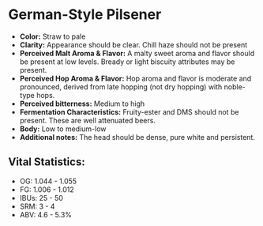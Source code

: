 # German-Style Pilsener

- **Color:** Straw to pale
- **Clarity:** Appearance should be clear. Chill haze should not be present
- **Perceived Malt Aroma & Flavor:** A malty sweet aroma and flavor should be present at low levels. Bready or light biscuity attributes may be present.
- **Perceived Hop Aroma & Flavor:** Hop aroma and flavor is moderate and pronounced, derived from late hopping (not dry hopping) with noble-type hops.
- **Perceived bitterness:** Medium to high
- **Fermentation Characteristics:** Fruity-ester and DMS should not be present. These are well attenuated beers.
- **Body:** Low to medium-low
- **Additional notes:** The head should be dense, pure white and persistent.

## Vital Statistics:

- OG: 1.044 - 1.055
- FG: 1.006 - 1.012
- IBUs: 25 - 50
- SRM: 3 - 4
- ABV: 4.6 - 5.3%
